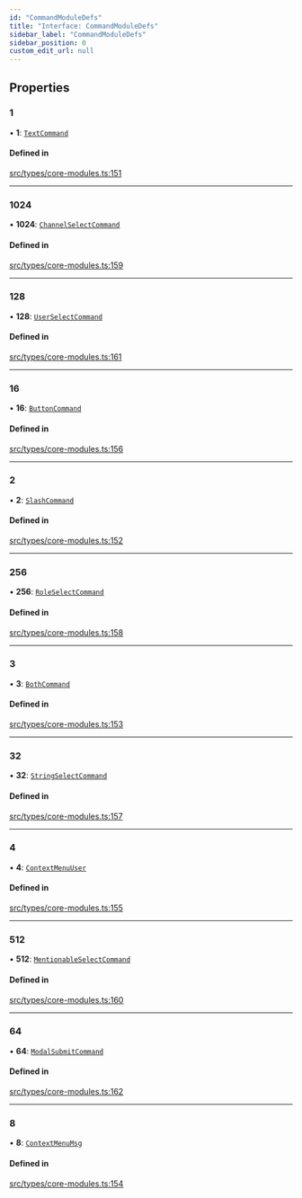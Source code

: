 ```yaml
---
id: "CommandModuleDefs"
title: "Interface: CommandModuleDefs"
sidebar_label: "CommandModuleDefs"
sidebar_position: 0
custom_edit_url: null
---
```


## Properties

### 1

• **1**: [`TextCommand`](TextCommand.md)

#### Defined in

[src/types/core-modules.ts:151](https://github.com/sern-handler/handler/blob/a579e27/src/types/core-modules.ts#L151)

___

### 1024

• **1024**: [`ChannelSelectCommand`](ChannelSelectCommand.md)

#### Defined in

[src/types/core-modules.ts:159](https://github.com/sern-handler/handler/blob/a579e27/src/types/core-modules.ts#L159)

___

### 128

• **128**: [`UserSelectCommand`](UserSelectCommand.md)

#### Defined in

[src/types/core-modules.ts:161](https://github.com/sern-handler/handler/blob/a579e27/src/types/core-modules.ts#L161)

___

### 16

• **16**: [`ButtonCommand`](ButtonCommand.md)

#### Defined in

[src/types/core-modules.ts:156](https://github.com/sern-handler/handler/blob/a579e27/src/types/core-modules.ts#L156)

___

### 2

• **2**: [`SlashCommand`](SlashCommand.md)

#### Defined in

[src/types/core-modules.ts:152](https://github.com/sern-handler/handler/blob/a579e27/src/types/core-modules.ts#L152)

___

### 256

• **256**: [`RoleSelectCommand`](RoleSelectCommand.md)

#### Defined in

[src/types/core-modules.ts:158](https://github.com/sern-handler/handler/blob/a579e27/src/types/core-modules.ts#L158)

___

### 3

• **3**: [`BothCommand`](BothCommand.md)

#### Defined in

[src/types/core-modules.ts:153](https://github.com/sern-handler/handler/blob/a579e27/src/types/core-modules.ts#L153)

___

### 32

• **32**: [`StringSelectCommand`](StringSelectCommand.md)

#### Defined in

[src/types/core-modules.ts:157](https://github.com/sern-handler/handler/blob/a579e27/src/types/core-modules.ts#L157)

___

### 4

• **4**: [`ContextMenuUser`](ContextMenuUser.md)

#### Defined in

[src/types/core-modules.ts:155](https://github.com/sern-handler/handler/blob/a579e27/src/types/core-modules.ts#L155)

___

### 512

• **512**: [`MentionableSelectCommand`](MentionableSelectCommand.md)

#### Defined in

[src/types/core-modules.ts:160](https://github.com/sern-handler/handler/blob/a579e27/src/types/core-modules.ts#L160)

___

### 64

• **64**: [`ModalSubmitCommand`](ModalSubmitCommand.md)

#### Defined in

[src/types/core-modules.ts:162](https://github.com/sern-handler/handler/blob/a579e27/src/types/core-modules.ts#L162)

___

### 8

• **8**: [`ContextMenuMsg`](ContextMenuMsg.md)

#### Defined in

[src/types/core-modules.ts:154](https://github.com/sern-handler/handler/blob/a579e27/src/types/core-modules.ts#L154)
